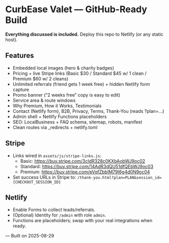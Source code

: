 # CurbEase Valet — GitHub-Ready Build

**Everything discussed is included.** Deploy this repo to Netlify (or any static host).

## Features
- Embedded local images (hero & charity badges)
- Pricing + live Stripe links (Basic $30 / Standard $45 w/ 1 clean / Premium $60 w/ 2 cleans)
- Unlimited referrals (friend gets 1 week free) + hidden Netlify form capture
- Promo banner (“2 weeks free” copy is easy to edit)
- Service area & route windows
- Why Premium, How it Works, Testimonials
- Contact (Netlify form), B2B, Privacy, Terms, Thank-You (reads ?plan=...)
- Admin shell + Netlify Functions placeholders
- SEO: LocalBusiness + FAQ schema, sitemap, robots, manifest
- Clean routes via _redirects + netlify.toml

## Stripe
- Links wired in `assets/js/stripe-links.js`:
  - Basic: https://buy.stripe.com/3cIdR328c0KXbAobWJ9oc02
  - Standard: https://buy.stripe.com/14AdR3dQU51dfQEbWJ9oc03
  - Premium: https://buy.stripe.com/eVqfZbbIM79l6g4d0N9oc04
- Set success URLs in Stripe to: `/thank-you.html?plan=PLAN&session_id={CHECKOUT_SESSION_ID}`

## Netlify
- Enable Forms to collect leads/referrals.
- (Optional) Identity for `/admin` with role `admin`.
- Functions are placeholders; swap with your real integrations when ready.

— Built on 2025-08-29

